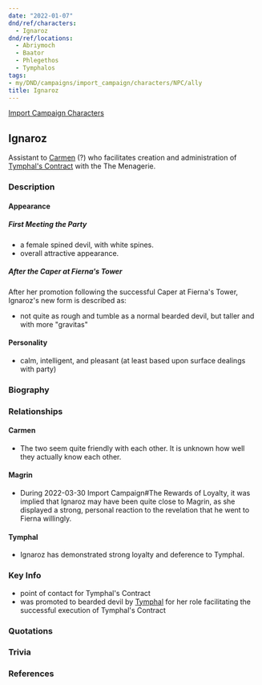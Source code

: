 ```yaml
---
date: "2022-01-07"
dnd/ref/characters:
  - Ignaroz
dnd/ref/locations:
  - Abriymoch
  - Baator
  - Phlegethos
  - Tymphalos
tags:
- my/DND/campaigns/import_campaign/characters/NPC/ally
title: Ignaroz
---
```


[Import Campaign Characters](/dnd/characters/)

## Ignaroz

Assistant to [Carmen](/dnd/npcs/carmen) (?) who facilitates creation and administration of [Tymphal's Contract](/dnd/notes/tymphals-contract) with the The Menagerie.

### Description

#### Appearance

##### First Meeting the Party

- a female spined devil, with white spines.
- overall attractive appearance.

##### After the Caper at Fierna's Tower

After her promotion following the successful Caper at Fierna's Tower, Ignaroz's new form is described as:

- not quite as rough and tumble as a normal bearded devil, but taller and with more "gravitas"

#### Personality

- calm, intelligent, and pleasant (at least based upon surface dealings with party)

### Biography

### Relationships

#### Carmen

- The two seem quite friendly with each other. It is unknown how well they actually know each other.

#### Magrin

- During 2022-03-30 Import Campaign#The Rewards of Loyalty, it was implied that Ignaroz may have been quite close to Magrin, as she displayed a strong, personal reaction to the revelation that he went to Fierna willingly.

#### Tymphal

- Ignaroz has demonstrated strong loyalty and deference to Tymphal.

### Key Info

- point of contact for Tymphal's Contract
- was promoted to bearded devil by [Tymphal](/dnd/npcs/tymphal) for her role facilitating the successful execution of Tymphal's Contract

### Quotations

### Trivia

### References

